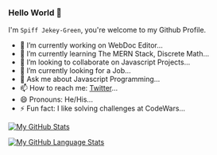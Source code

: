 ### Hello World 👋

I'm `Spiff Jekey-Green`, you're welcome to my Github Profile.

- 🔭 I’m currently working on WebDoc Editor...
- 🌱 I’m currently learning The MERN Stack, Discrete Math...
- 👯 I’m looking to collaborate on Javascript Projects...
- 🤔 I’m currently looking for a Job...
- 💬 Ask me about Javascript Programming...
- 📫 How to reach me: [Twitter](https://twitter.com/spiffGreen)...
- 😄 Pronouns: He/His...
- ⚡ Fun fact: I like solving challenges at CodeWars...


[![My GitHub Stats](https://github-readme-stats.vercel.app/api/?username=spiffgreen&count_private=true&theme=tokyonight&showicons=true)]()

[![My GitHub Language Stats](https://github-readme-stats.vercel.app/api/top-langs/?username=spiffgreen&langs_count=5&theme=tokyonight)]()
